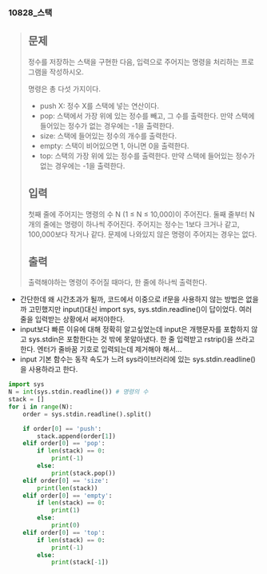### 10828_스택

> ## 문제
>
> 정수를 저장하는 스택을 구현한 다음, 입력으로 주어지는 명령을 처리하는 프로그램을 작성하시오.
>
> 명령은 총 다섯 가지이다.
>
> - push X: 정수 X를 스택에 넣는 연산이다.
> - pop: 스택에서 가장 위에 있는 정수를 빼고, 그 수를 출력한다. 만약 스택에 들어있는 정수가 없는 경우에는 -1을 출력한다.
> - size: 스택에 들어있는 정수의 개수를 출력한다.
> - empty: 스택이 비어있으면 1, 아니면 0을 출력한다.
> - top: 스택의 가장 위에 있는 정수를 출력한다. 만약 스택에 들어있는 정수가 없는 경우에는 -1을 출력한다.
>
> ## 입력
>
> 첫째 줄에 주어지는 명령의 수 N (1 ≤ N ≤ 10,000)이 주어진다. 둘째 줄부터 N개의 줄에는 명령이 하나씩 주어진다. 주어지는 정수는 1보다 크거나 같고, 100,000보다 작거나 같다. 문제에 나와있지 않은 명령이 주어지는 경우는 없다.
>
> ## 출력
>
> 출력해야하는 명령이 주어질 때마다, 한 줄에 하나씩 출력한다.



- 간단한데 왜 시간초과가 될까, 코드에서 이중으로 if문을 사용하지 않는 방법은 없을까 고민했지만 input()대신 import sys, sys.stdin.readline()이 답이었다. 여러 줄을 입력받는 상황에서 써저야한다. 
- input보다 빠른 이유에 대해 정확히 알고싶었는데 input은 개행문자를 포함하지 않고 sys.stdin은 포함한다는 것 밖에 못알아냈다. 한 줄 입력받고 rstrip()을 쓰라고 한다. 엔터가 줄바꿈 기호로 입력되는데 제거해야 해서...
- input 기본 함수는 동작 속도가 느려 sys라이브러리에 있는 sys.stdin.readline()을 사용하라고 한다.

```python
import sys
N = int(sys.stdin.readline()) # 명령의 수
stack = []
for i in range(N):
    order = sys.stdin.readline().split()

    if order[0] == 'push':
        stack.append(order[1])
    elif order[0] == 'pop':
        if len(stack) == 0:
            print(-1)
        else:
            print(stack.pop())
    elif order[0] == 'size':
        print(len(stack))
    elif order[0] == 'empty':
        if len(stack) == 0:
            print(1)
        else:
            print(0)
    elif order[0] == 'top':
        if len(stack) == 0:
            print(-1)
        else:
            print(stack[-1])
```

